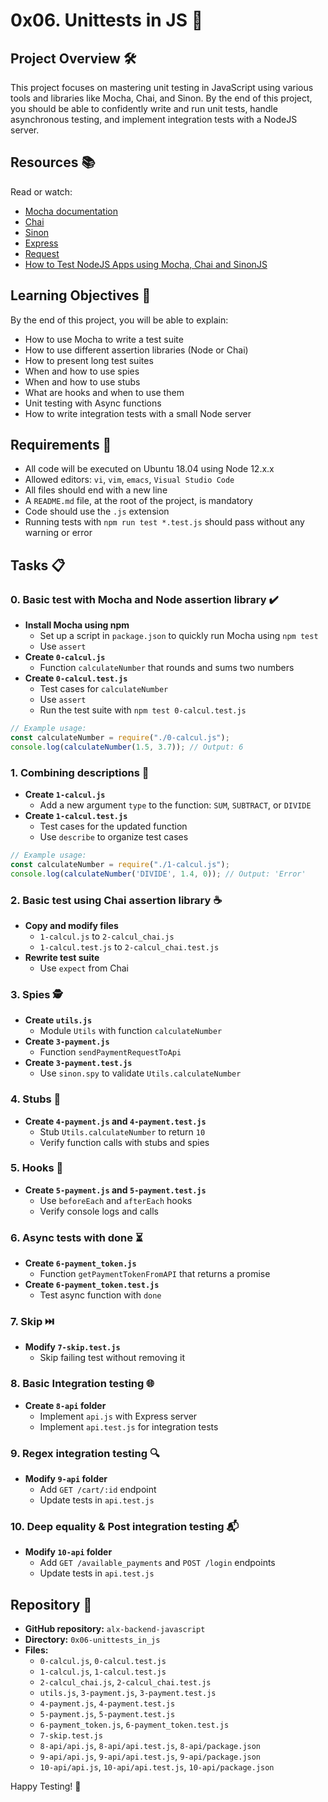 # 0x06. Unittests in JS 🚀

## Project Overview 🛠️
This project focuses on mastering unit testing in JavaScript using various
tools and libraries like Mocha, Chai, and Sinon. By the end of this project,
you should be able to confidently write and run unit tests, handle asynchronous
testing, and implement integration tests with a NodeJS server.

## Resources 📚

Read or watch:
- [Mocha documentation](https://mochajs.org/)
- [Chai](https://www.chaijs.com/)
- [Sinon](https://sinonjs.org/)
- [Express](https://expressjs.com/)
- [Request](https://www.npmjs.com/package/request)
- [How to Test NodeJS Apps using Mocha, Chai and SinonJS](https://scotch.io/tutorials/test-a-node-restful-api-with-mocha-and-chai)

## Learning Objectives 🎯

By the end of this project, you will be able to explain:
- How to use Mocha to write a test suite
- How to use different assertion libraries (Node or Chai)
- How to present long test suites
- When and how to use spies
- When and how to use stubs
- What are hooks and when to use them
- Unit testing with Async functions
- How to write integration tests with a small Node server

## Requirements 📝

- All code will be executed on Ubuntu 18.04 using Node 12.x.x
- Allowed editors: `vi`, `vim`, `emacs`, `Visual Studio Code`
- All files should end with a new line
- A `README.md` file, at the root of the project, is mandatory
- Code should use the `.js` extension
- Running tests with `npm run test *.test.js` should pass without any warning or error

## Tasks 📋

### 0. Basic test with Mocha and Node assertion library ✔️

- **Install Mocha using npm**
  - Set up a script in `package.json` to quickly run Mocha using `npm test`
  - Use `assert`
- **Create `0-calcul.js`**
  - Function `calculateNumber` that rounds and sums two numbers
- **Create `0-calcul.test.js`**
  - Test cases for `calculateNumber`
  - Use `assert`
  - Run the test suite with `npm test 0-calcul.test.js`
  
```js
// Example usage:
const calculateNumber = require("./0-calcul.js");
console.log(calculateNumber(1.5, 3.7)); // Output: 6
```

### 1. Combining descriptions 🔢

- **Create `1-calcul.js`**
  - Add a new argument `type` to the function: `SUM`, `SUBTRACT`, or `DIVIDE`
- **Create `1-calcul.test.js`**
  - Test cases for the updated function
  - Use `describe` to organize test cases
  
```js
// Example usage:
const calculateNumber = require("./1-calcul.js");
console.log(calculateNumber('DIVIDE', 1.4, 0)); // Output: 'Error'
```

### 2. Basic test using Chai assertion library ☕

- **Copy and modify files**
  - `1-calcul.js` to `2-calcul_chai.js`
  - `1-calcul.test.js` to `2-calcul_chai.test.js`
- **Rewrite test suite**
  - Use `expect` from Chai

### 3. Spies 🕵️

- **Create `utils.js`**
  - Module `Utils` with function `calculateNumber`
- **Create `3-payment.js`**
  - Function `sendPaymentRequestToApi`
- **Create `3-payment.test.js`**
  - Use `sinon.spy` to validate `Utils.calculateNumber`

### 4. Stubs 🔄

- **Create `4-payment.js` and `4-payment.test.js`**
  - Stub `Utils.calculateNumber` to return `10`
  - Verify function calls with stubs and spies

### 5. Hooks 🔧

- **Create `5-payment.js` and `5-payment.test.js`**
  - Use `beforeEach` and `afterEach` hooks
  - Verify console logs and calls

### 6. Async tests with done ⏳

- **Create `6-payment_token.js`**
  - Function `getPaymentTokenFromAPI` that returns a promise
- **Create `6-payment_token.test.js`**
  - Test async function with `done`

### 7. Skip ⏭️

- **Modify `7-skip.test.js`**
  - Skip failing test without removing it

### 8. Basic Integration testing 🌐

- **Create `8-api` folder**
  - Implement `api.js` with Express server
  - Implement `api.test.js` for integration tests

### 9. Regex integration testing 🔍

- **Modify `9-api` folder**
  - Add `GET /cart/:id` endpoint
  - Update tests in `api.test.js`

### 10. Deep equality & Post integration testing 📬

- **Modify `10-api` folder**
  - Add `GET /available_payments` and `POST /login` endpoints
  - Update tests in `api.test.js`

## Repository 📁

- **GitHub repository:** `alx-backend-javascript`
- **Directory:** `0x06-unittests_in_js`
- **Files:** 
  - `0-calcul.js`, `0-calcul.test.js`
  - `1-calcul.js`, `1-calcul.test.js`
  - `2-calcul_chai.js`, `2-calcul_chai.test.js`
  - `utils.js`, `3-payment.js`, `3-payment.test.js`
  - `4-payment.js`, `4-payment.test.js`
  - `5-payment.js`, `5-payment.test.js`
  - `6-payment_token.js`, `6-payment_token.test.js`
  - `7-skip.test.js`
  - `8-api/api.js`, `8-api/api.test.js`, `8-api/package.json`
  - `9-api/api.js`, `9-api/api.test.js`, `9-api/package.json`
  - `10-api/api.js`, `10-api/api.test.js`, `10-api/package.json`

Happy Testing! 🧪
